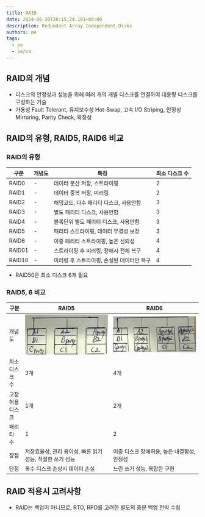 ```yaml
---
title: RAID
date: 2024-06-30T20:15:24.181+09:00
description: Redundant Array Independent Disks
authors: me
tags:
  - pe
  - pe/ca 
---
```


## RAID의 개념

- 디스크의 안정성과 성능을 위해 여러 개의 개별 디스크를 연결하여 대용량 디스크를 구성하는 기술
- 가용성 Fault Tolerant, 유지보수성 Hot-Swap, 고속 I/O Striping, 안정성 Mirroring, Parity Check, 확장성

## RAID의 유형, RAID5, RAID6 비교

### RAID의 유형

| 구분 | 개념도 | 특징 | 최소 디스크 수 |
| --- | --- | --- | --- |
| RAID0 | - | 데이터 분산 저장, 스트라이핑 | 2 |
| RAID1 | - | 데이터 중복 저장, 미러링 | 2 |
| RAID2 | - | 해밍코드, 다수 패리티 디스크, 사용안함 | 3 |
| RAID3 | - | 별도 패리티 디스크, 사용안함 | 3 |
| RAID4 | - | 블록단위 별도 패리티 디스크, 사용안함 | 3 |
| RAID5 | - | 패리티 스트라이핑, 데이터 무결성 보장 | 3 |
| RAID6 | - | 이중 패리티 스트라이핑, 높은 신뢰성  | 4 |
| RAID01 | - | 스트라이핑 후 미러링, 장애시 전체 복구 | 4 |
| RAID10 | - | 미러링 후 스트라이핑, 손실된 데이터만 복구 | 4 |

- RAID50은 최소 디스크 6개 필요

### RAID5, 6 비교

| 구분 | RAID5 | RAID6 |
| --- | --- | --- |
| 개념도 | ![raid5](./assets/raid5.jpg) | ![raid6](./assets/raid6.jpg)|
| 최소 디스크 수 | 3개 | 4개 |
| 고장 허용 디스크 | 1개 | 2개 |
| 패리티 수 | 1 | 2 |
| 장점 | 저장효율성, 관리 용이성, 빠른 읽기 성능, 적절한 쓰기 성능 | 이중 디스크 장애허용, 높은 내결함성, 안정성 |
| 단점 | 복수 디스크 손상시 데이터 손실 | 느린 쓰기 성능, 복잡한 구현 |

## RAID 적용시 고려사항

- RAID는 백업이 아니므로, RTO, RPO를 고려한 별도의 증분 백업 전략 수립
